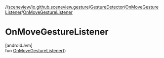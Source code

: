 //[sceneview](../../../../index.md)/[io.github.sceneview.gesture](../../index.md)/[GestureDetector](../index.md)/[OnMoveGestureListener](index.md)/[OnMoveGestureListener](-on-move-gesture-listener.md)

# OnMoveGestureListener

[androidJvm]\
fun [OnMoveGestureListener](-on-move-gesture-listener.md)()
